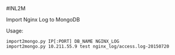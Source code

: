 #INL2M

Import Nginx Log to MongoDB

Usage:

    import2mongo.py IP[:PORT] DB_NAME NGINX_LOG
    import2mongo.py 10.211.55.9 test nginx_log/access.log-20150720


